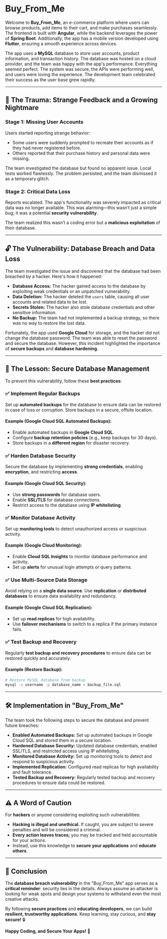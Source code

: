 # Buy_From_Me

Welcome to **Buy_From_Me**, an e-commerce platform where users can browse products, add items to their cart, and make purchases seamlessly. The frontend is built with **Angular**, while the backend leverages the power of **Spring Boot**. Additionally, the app has a mobile version developed using **Flutter**, ensuring a smooth experience across devices.

The app uses a **MySQL** database to store user accounts, product information, and transaction history. The database was hosted on a cloud provider, and the team was happy with the app's performance. Everything seemed perfect. The system was secure, the APIs were performing well, and users were loving the experience. The development team celebrated their success as the user base grew rapidly.

---

## 🚨 The Trauma: Strange Feedback and a Growing Nightmare

### Stage 1: Missing User Accounts
Users started reporting strange behavior:

- Some users were suddenly prompted to recreate their accounts as if they had never registered before.
- Others reported that their purchase history and personal data were missing.

The team investigated the database but found no apparent issue. Local tests worked flawlessly. The problem persisted, and the team dismissed it as a temporary glitch.

### Stage 2: Critical Data Loss
Reports escalated. The app's functionality was severely impacted as critical data was no longer available. This was alarming—this wasn’t just a simple bug; it was a potential **security vulnerability**.

The team realized this wasn’t a coding error but a **malicious exploitation** of their database.

---

## 🔓 The Vulnerability: Database Breach and Data Loss
The team investigated the issue and discovered that the database had been breached by a hacker. Here's how it happened:

- **Database Access:** The hacker gained access to the database by exploiting weak credentials or an unpatched vulnerability.
- **Data Deletion:** The hacker deleted the `users` table, causing all user accounts and related data to be lost.
- **Secrets Stolen:** The hacker also stole database credentials and other sensitive information.
- **No Backup:** The team had not implemented a backup strategy, so there was no way to restore the lost data.

Fortunately, the app used **Google Cloud** for storage, and the hacker did not change the database password. The team was able to reset the password and secure the database. However, this incident highlighted the importance of **secure backups** and **database hardening**.

---

## 🔐 The Lesson: Secure Database Management
To prevent this vulnerability, follow these **best practices**:

### ✅ Implement Regular Backups
Set up **automated backups** for the database to ensure data can be restored in case of loss or corruption. Store backups in a secure, offsite location.

#### Example (Google Cloud SQL Automated Backups):
- Enable automated backups in **Google Cloud SQL**.
- Configure **backup retention policies** (e.g., keep backups for 30 days).
- Store backups in a **different region** for disaster recovery.

### ✅ Harden Database Security
Secure the database by implementing **strong credentials**, enabling **encryption**, and restricting **access**.

#### Example (Google Cloud SQL Security):
- Use **strong passwords** for database users.
- Enable **SSL/TLS** for database connections.
- Restrict access to the database using **IP whitelisting**.

### ✅ Monitor Database Activity
Set up **monitoring tools** to detect unauthorized access or suspicious activity.

#### Example (Google Cloud Monitoring):
- Enable **Cloud SQL Insights** to monitor database performance and activity.
- Set up **alerts** for unusual login attempts or query patterns.

### ✅ Use Multi-Source Data Storage
Avoid relying on a **single data source**. Use **replication** or **distributed databases** to ensure data availability and redundancy.

#### Example (Google Cloud SQL Replication):
- Set up **read replicas** for high availability.
- Use **failover mechanisms** to switch to a replica if the primary instance fails.

### ✅ Test Backup and Recovery
Regularly **test backup and recovery procedures** to ensure data can be restored quickly and accurately.

#### Example (Restore Backup):
```bash
# Restore MySQL database from backup
mysql -u username -p database_name < backup_file.sql
```

---

## 🛠️ Implementation in "Buy_From_Me"
The team took the following steps to secure the database and prevent future breaches:

- **Enabled Automated Backups:** Set up automated backups in Google Cloud SQL and stored them in a secure location.
- **Hardened Database Security:** Updated database credentials, enabled SSL/TLS, and restricted access using IP whitelisting.
- **Monitored Database Activity:** Set up monitoring tools to detect and respond to suspicious activity.
- **Implemented Replication:** Configured read replicas for high availability and fault tolerance.
- **Tested Backup and Recovery:** Regularly tested backup and recovery procedures to ensure data could be restored.

---

## ⚠️ A Word of Caution
For **hackers** or anyone considering exploiting such vulnerabilities:

- **Hacking is illegal and unethical.** If caught, you are subject to severe penalties and will be considered a criminal.
- **Every action leaves traces;** you may be tracked and held accountable for your actions.
- Instead, use this knowledge to **secure your applications** and **educate others**.

---

## 🎯 Conclusion
The **database breach vulnerability** in the "Buy_From_Me" app serves as a **critical reminder**: security lies in the details. Always assume an attacker is looking for weak spots and design your systems to withstand even the most creative attacks.

By following **secure practices** and **educating developers**, we can build **resilient, trustworthy applications**. Keep learning, stay curious, and **stay secure!** 🔒

**Happy Coding, and Secure Your Apps!** 🚀

